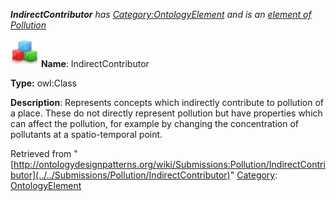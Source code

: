 ___IndirectContributor__ has [Category:OntologyElement](../../Category/OntologyElement "Category:OntologyElement") and is an [element of](../../Property/ElementOf "Property:ElementOf") [Pollution](../../Submissions/Pollution "Submissions:Pollution")_


  




[![Class](../../images/thumb/2/27/Class.gif/45px-Class.gif)](../../Image/Class.gif "Class")
__Name__: IndirectContributor 


__Type:__ owl:Class 


__Description__: Represents concepts which indirectly contribute to pollution of a place. These do not directly represent pollution but have properties which can affect the pollution, for example by changing the concentration of pollutants at a spatio-temporal point. 





Retrieved from "[http://ontologydesignpatterns.org/wiki/Submissions:Pollution/IndirectContributor](../../Submissions/Pollution/IndirectContributor)"
 [Category](http://ontologydesignpatterns.org/wiki/Special:Categories "Special:Categories"): [OntologyElement](../../Category/OntologyElement "Category:OntologyElement")